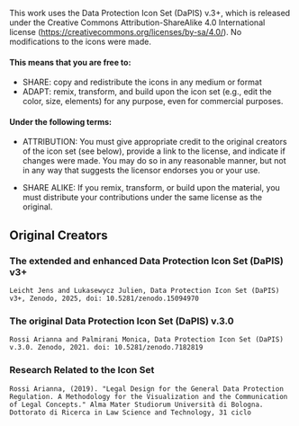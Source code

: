 This work uses the Data Protection Icon Set (DaPIS) v.3+, which is released under the Creative Commons Attribution-ShareAlike 4.0 International license (https://creativecommons.org/licenses/by-sa/4.0/).
No modifications to the icons were made.

#### This means that you are free to:
- SHARE: copy and redistribute the icons in any medium or format
- ADAPT: remix, transform, and build upon the icon set (e.g., edit the color, size, elements) for any purpose, even for commercial purposes.

#### Under the following terms:
- ATTRIBUTION: You must give appropriate credit to the original creators of the icon set (see below), provide a link to the license, and indicate if changes were made. You may do so in any reasonable manner, but not in any way that suggests the licensor endorses you or your use.

- SHARE ALIKE: If you remix, transform, or build upon the material, you must distribute your contributions under the same license as the original.

## Original Creators

### The extended and enhanced Data Protection Icon Set (DaPIS) v3+
`Leicht Jens and Lukasewycz Julien, Data Protection Icon Set (DaPIS) v3+, Zenodo, 2025, doi: 10.5281/zenodo.15094970`

### The original Data Protection Icon Set (DaPIS) v.3.0
`Rossi Arianna and Palmirani Monica, Data Protection Icon Set (DaPIS) v.3.0. Zenodo, 2021. doi: 10.5281/zenodo.7182819`

### Research Related to the Icon Set
`Rossi Arianna, (2019). "Legal Design for the General Data Protection Regulation. A Methodology for the Visualization and the Communication of Legal Concepts." Alma Mater Studiorum Università di Bologna. Dottorato di Ricerca in Law Science and Technology, 31 ciclo`